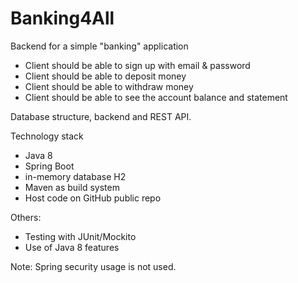 # Banking4All
Backend for a simple "banking" application

* Client should be able to sign up with email & password
* Client should be able to deposit money
* Client should be able to withdraw money
* Client should be able to see the account balance and statement

Database structure, backend and REST API.

Technology stack
* Java 8
* Spring Boot
* in-memory database H2
* Maven as build system
* Host code on GitHub public repo

Others:
- Testing with JUnit/Mockito
- Use of Java 8 features


Note: Spring security usage is not used.
